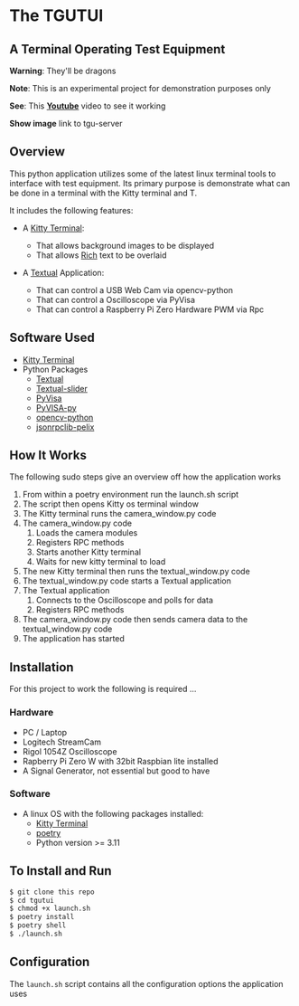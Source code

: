 # The TGUTUI

## A Terminal Operating Test Equipment

**Warning**: They'll be dragons

**Note**: This is an experimental project for demonstration purposes only

**See**: This **[Youtube](link)** video to see it working

**Show image** link to tgu-server

## Overview

This python application utilizes some of the latest linux terminal tools to interface with test equipment.
Its primary purpose is demonstrate what can be done in a terminal with the Kitty terminal and T.

It includes the following features:

* A [Kitty Terminal](https://sw.kovidgoyal.net/kitty/quickstart/):
  * That allows background images to be displayed
  * That allows [Rich](https://pypi.org/project/rich/) text to be overlaid

* A [Textual](https://textual.textualize.io/) Application:
  * That can control a USB Web Cam via opencv-python
  * That can control a Oscilloscope via PyVisa
  * That can control a Raspberry Pi Zero Hardware PWM via Rpc

## Software Used

* [Kitty Terminal](https://sw.kovidgoyal.net/kitty/quickstart/)
* Python Packages
  * [Textual](https://textual.textualize.io/)
  * [Textual-slider](https://pypi.org/project/textual-slider/)
  * [PyVisa](https://pypi.org/project/PyVISA/)
  * [PyVISA-py](https://pypi.org/project/PyVISA-py/)
  * [opencv-python](https://pypi.org/project/opencv-python/)
  * [jsonrpclib-pelix](https://pypi.org/project/jsonrpclib-pelix/)

## How It Works

The following sudo steps give an overview off how the application works

1. From within a poetry environment run the launch.sh script
2. The script then opens Kitty os terminal window
3. The Kitty terminal runs the camera_window.py code
4. The camera_window.py code
   1. Loads the camera modules
   2. Registers RPC methods
   3. Starts another Kitty terminal
   4. Waits for new kitty terminal to load
5. The new Kitty terminal then runs the textual_window.py code
6. The textual_window.py code starts a Textual application
7. The Textual application
      1. Connects to the Oscilloscope and polls for data
      2. Registers RPC methods
8. The camera_window.py code then sends camera data to the textual_window.py code
9. The application has started

## Installation

For this project to work the following is required ...

### Hardware

* PC / Laptop
* Logitech StreamCam
* Rigol 1054Z Oscilloscope
* Rapberry Pi Zero W with 32bit Raspbian lite installed
* A Signal Generator, not essential but good to have

### Software

* A linux OS with the following packages installed:
  * [Kitty Terminal](https://sw.kovidgoyal.net/kitty/quickstart/)
  * [poetry](https://python-poetry.org/)
  * Python version >= 3.11

## To Install and Run

```bash
$ git clone this repo
$ cd tgutui
$ chmod +x launch.sh
$ poetry install
$ poetry shell
$ ./launch.sh
```


## Configuration

The `launch.sh` script contains all the configuration options the application uses
